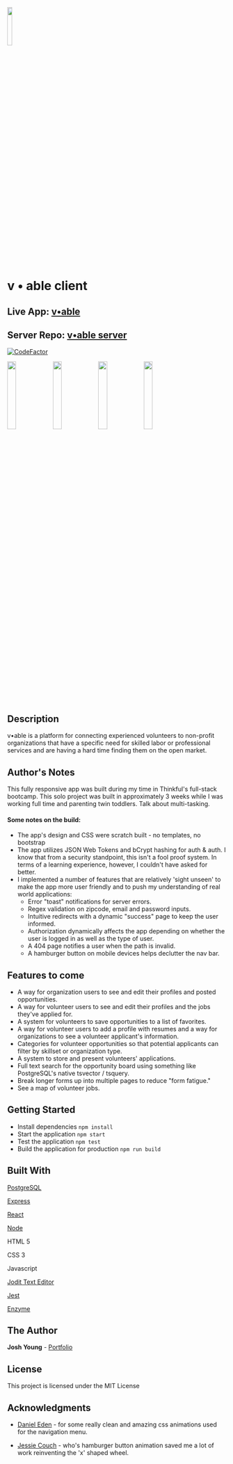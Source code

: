 <img src="http://vable.dev/assets/v-able-logo.svg" width="15%">

# v • able client

## Live App: [v•able](https://vable.dev)

## Server Repo: [v•able server](https://github.com/JoshuaAYoung/v-able-server)

[![CodeFactor](https://www.codefactor.io/repository/github/joshuaayoung/v-able-client/badge)](https://www.codefactor.io/repository/github/joshuaayoung/v-able-client)

<p float="left"><img src="http://vable.dev/assets/MobileScreenshots/landing-screenshot.png" width="20%">  <img src="http://vable.dev/assets/MobileScreenshots/recruit-screenshot.png" width="20%"> <img src="http://vable.dev/assets/MobileScreenshots/oppboard-screenshot.png" width="20%"> <img src="http://vable.dev/assets/MobileScreenshots/details-screenshot.png" width="20%"></p>

## Description

v•able is a platform for connecting experienced volunteers to non-profit organizations that have a specific need for skilled labor or professional services and are having a hard time finding them on the open market.

## Author's Notes

This fully responsive app was built during my time in Thinkful's full-stack bootcamp. This solo project was built in approximately 3 weeks while I was working full time and parenting twin toddlers. Talk about multi-tasking.

#### Some notes on the build:

- The app's design and CSS were scratch built - no templates, no bootstrap
- The app utilizes JSON Web Tokens and bCrypt hashing for auth & auth. I know that from a security standpoint, this isn't a fool proof system. In terms of a learning experience, however, I couldn't have asked for better.
- I implemented a number of features that are relatively 'sight unseen' to make the app more user friendly and to push my understanding of real world applications:
  - Error "toast" notifications for server errors.
  - Regex validation on zipcode, email and password inputs.
  - Intuitive redirects with a dynamic "success" page to keep the user informed.
  - Authorization dynamically affects the app depending on whether the user is logged in as well as the type of user.
  - A 404 page notifies a user when the path is invalid.
  - A hamburger button on mobile devices helps declutter the nav bar.

## Features to come

- A way for organization users to see and edit their profiles and posted opportunities.
- A way for volunteer users to see and edit their profiles and the jobs they've applied for.
- A system for volunteers to save opportunities to a list of favorites.
- A way for volunteer users to add a profile with resumes and a way for organizations to see a volunteer applicant's information.
- Categories for volunteer opportunities so that potential applicants can filter by skillset or organization type.
- A system to store and present volunteers' applications.
- Full text search for the opportunity board using something like PostgreSQL's native tsvector / tsquery.
- Break longer forms up into multiple pages to reduce "form fatigue."
- See a map of volunteer jobs.

## Getting Started

- Install dependencies `npm install`
- Start the application `npm start`
- Test the application `npm test`
- Build the application for production `npm run build`

## Built With

[PostgreSQL](https://www.postgresql.org/)

[Express](https://expressjs.com/)

[React](https://reactjs.org/)

[Node](https://nodejs.org/en/)

HTML 5

CSS 3

Javascript

[Jodit Text Editor](https://github.com/jodit/jodit-react)

[Jest](https://jestjs.io/)

[Enzyme](https://enzymejs.github.io/enzyme/)

## The Author

**Josh Young** - [Portfolio](https://joshyoung.net)

## License

This project is licensed under the MIT License

## Acknowledgments

- [Daniel Eden](https://daneden.github.io/animate.css/) - for some really clean and amazing css animations used for the navigation menu.

- [Jessie Couch](https://codepen.io/designcouch/pen/Atyop) - who's hamburger button animation saved me a lot of work reinventing the 'x' shaped wheel.
